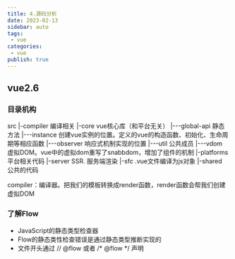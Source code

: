 ```yaml
---
title: 4.源码分析
date: 2023-02-13
sidebar: auto
tags:
 - vue
categories:
 - vue
publish: true
---
```


## vue2.6
### 目录机构
src
  |-compiler      编译相关
  |-core          vue核心库（和平台无关）
  |---global-api  静态方法
  |---instance    创建vue实例的位置。定义的vue的构造函数、初始化、生命周期等相应函数
  |---observer    响应式机制实现的位置
  |---util        公共成员
  |---vdom        虚拟DOM。vue中的虚拟dom重写了snabbdom，增加了组件的机制
  |-platforms     平台相关代码
  |-server        SSR. 服务端渲染
  |-sfc           .vue文件编译为js对象
  |-shared        公共的代码

compiler：编译器。把我们的模板转换成render函数，render函数会帮我们创建虚拟DOM

### 了解Flow
- JavaScript的静态类型检查器
- Flow的静态类性检查错误是通过静态类型推断实现的
- 文件开头通过  // @flow  或者  /* @flow */  声明